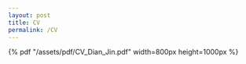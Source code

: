 ```yaml
---
layout: post
title: CV
permalink: /CV
---
```


{% pdf "/assets/pdf/CV_Dian_Jin.pdf" width=800px height=1000px %}